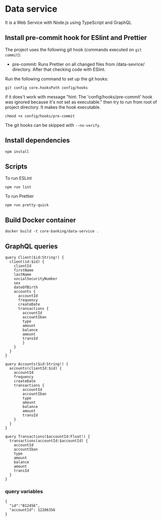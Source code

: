 # Data service

It is a Web Service with Node.js using TypeScript and GraphQL

## Install pre-commit hook for ESlint and Prettier

The project uses the following git hook (commands executed on `git commit`):

- pre-commit: Runs Prettier on all changed files from /data-sevrice/ directory. After that checking code with ESlint.

Run the following command to set up the git hooks:

```
git config core.hooksPath config/hooks
```

if it does't work with message "hint: The 'config/hooks/pre-commit' hook was ignored because it's not set as executable." then try to run from root of project directory. It makes the hook executable.

```
chmod +x config/hooks/pre-commit
```

The git hooks can be skipped with `--no-verify`.

## Install dependencies

```
npm install
```

## Scripts

To run ESLint

```
npm run lint
```

To run Prettier

```
npm run pretty-quick
```

## Build Docker container

```
docker build -t core-banking/data-service .
```

## GraphQL queries

```
query Client($id:String!) {
  client(id:$id) {
    clientId
    firstName
    lastName
    socialSecurityNumber
    sex
    dateOfBirth
    accounts {
      accountId
      frequency
      createDate
      transactions {
        accountId
        accountIban
        type
        amount
        balance
        amount
        transId
        }
    }
  }
}

query Accounts($id:String!) {
  accounts(clientId:$id) {
    accountId
    frequency
    createDate
    transactions {
        accountId
        accountIban
        type
        amount
        balance
        amount
        transId
    }
  }
}

query Transactions($accountId:Float!) {
  transactions(accountId:$accountId) {
    accountId
    accountIban
    type
    amount
    balance
    amount
    transId
  }
}
```

### query variables

```
{
  "id":"B12456",
  "accountId": 12286356
}
```
